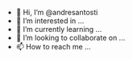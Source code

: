 - 👋 Hi, I’m @andresantosti
- 👀 I’m interested in ...
- 🌱 I’m currently learning ...
- 💞️ I’m looking to collaborate on ...
- 📫 How to reach me ...

<!---
andresantosti/andresantosti is a ✨ special ✨ repository because its `README.md` (this file) appears on your GitHub profile.
You can click the Preview link to take a look at your changes.
--->
